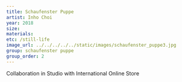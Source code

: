 ```yaml
---
title: Schaufenster Puppe
artist: Inho Choi
year: 2018
size: 
materials:
etc: /still-life
image_url: ../../../../../static/images/schaufenster_puppe3.jpg
group: schaufenster puppe
group_order: 2
---
```


Collaboration in Studio with International Online Store